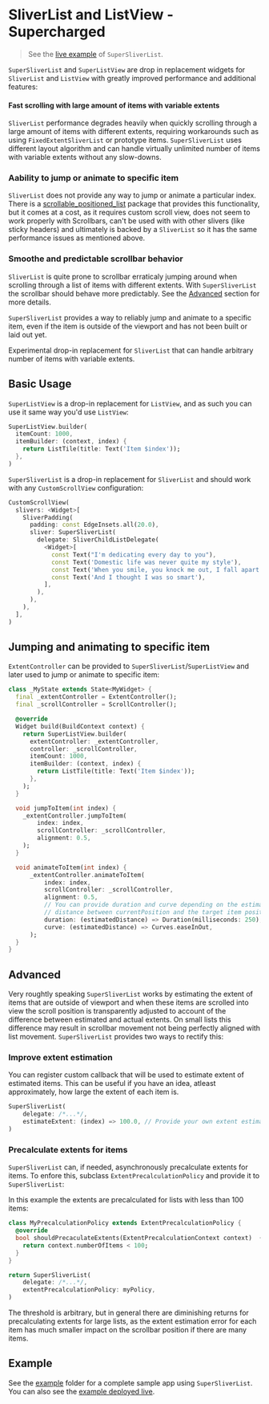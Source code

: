 # SliverList and ListView - Supercharged

> See the [live example](https://superlistapp.github.io/super_sliver_list/#/) of `SuperSliverList`.

`SuperSliverList` and `SuperListView` are drop in replacement widgets for `SliverList` and `ListView` with greatly improved performance and additional features:

#### Fast scrolling with large amount of items with variable extents

`SliverList` performance degrades heavily when quickly scrolling through a large amount of items with different extents, requiring workarounds such as using `FixedExtentSliverList` or prototype items. `SuperSliverList` uses different layout algorithm and can handle virtually unlimited number of items with variable extents without any slow-downs.

### Aability to jump or animate to specific item

`SliverList` does not provide any way to jump or animate a particular index. There is a [scrollable_positioned_list](https://pub.dev/packages/scrollable_positioned_list) package that provides this functionality, but it comes at a cost, as it requires custom scroll view, does not seem to work properly with Scrollbars, can't be used with with other slivers (like sticky headers) and ultimately is backed by a `SliverList` so it has the same performance issues as mentioned above.

### Smoothe and predictable scrollbar behavior

`SliverList` is quite prone to scrollbar erraticaly jumping around when scrolling through a list of items with different extents. With `SuperSliverList` the scrollbar should behave more predictably. See the [Advanced](##advanced) section for more details.

`SuperSliverList` provides a way to reliably jump and animate to a specific item, even if the item is outside of the viewport and has not been built or laid out yet.

Experimental drop-in replacement for `SliverList` that can handle arbitrary number of items with variable extents.

## Basic Usage

`SuperListView` is a drop-in replacement for `ListView`, and as such you can use it same way you'd use `ListView`:

```dart
SuperListView.builder(
  itemCount: 1000,
  itemBuilder: (context, index) {
    return ListTile(title: Text('Item $index'));
  },
)
```

`SuperSliverList` is a drop-in replacement for `SliverList` and should work with any `CustomScrollView` configuration:
 ```dart
 CustomScrollView(
   slivers: <Widget>[
     SliverPadding(
       padding: const EdgeInsets.all(20.0),
       sliver: SuperSliverList(
         delegate: SliverChildListDelegate(
           <Widget>[
             const Text("I'm dedicating every day to you"),
             const Text('Domestic life was never quite my style'),
             const Text('When you smile, you knock me out, I fall apart'),
             const Text('And I thought I was so smart'),
           ],
         ),
       ),
     ),
   ],
 )
 ```

## Jumping and animating to specific item

`ExtentController` can be provided to `SuperSliverList`/`SuperListView` and later used to jump or animate to specific item:

```dart
class _MyState extends State<MyWidget> {
  final _extentController = ExtentController();
  final _scrollController = ScrollController();

  @override
  Widget build(BuildContext context) {
    return SuperListView.builder(
      extentController: _extentController,
      controller: _scrollController,
      itemCount: 1000,
      itemBuilder: (context, index) {
        return ListTile(title: Text('Item $index'));
      },
    );
  }

  void jumpToItem(int index) {
    _extentController.jumpToItem(
        index: index,
        scrollController: _scrollController,
        alignment: 0.5,
    );
  }

  void animateToItem(int index) {
      _extentController.animateToItem(
          index: index,
          scrollController: _scrollController,
          alignment: 0.5,
          // You can provide duration and curve depending on the estimated
          // distance between currentPosition and the target item position.
          duration: (estimatedDistance) => Duration(milliseconds: 250),
          curve: (estimatedDistance) => Curves.easeInOut,
      );
  }
}

```

## Advanced

Very roughtly speaking `SuperSliverList` works by estimating the extent of items that are outside of viewport and when these items are scrolled into view the scroll position is transparently adjusted to account of the difference between estimated and actual extents. On small lists this difference may result in scrollbar movement not being perfectly aligned with list movement. `SuperSliverList` provides two ways to rectify this:

### Improve extent estimation

You can register custom callback that will be used to estimate extent of estimated items. This can be useful if you have an idea, atleast approximately, how large the extent of each item is.

```dart
SuperSliverList(
    delegate: /*...*/,
    estimateExtent: (index) => 100.0, // Provide your own extent estimation
)
```

### Precalculate extents for items

`SuperSliverList` can, if needed, asynchronously precalculate extents for items. To enfore this, subclass `ExtentPrecalculationPolicy` and provide it to `SuperSliverList`:

In this example the extents are precalculated for lists with less than 100 items:

```dart
class MyPrecalculationPolicy extends ExtentPrecalculationPolicy {
  @override
  bool shouldPrecaculateExtents(ExtentPrecalculationContext context)  {
    return context.numberOfItems < 100;
  }
}

return SuperSliverList(
    delegate: /*...*/,
    extentPrecalculationPolicy: myPolicy,
)
```

The threshold is arbitrary, but in general there are diminishing returns for precalculating extents for large lists, as the extent estimation error for each item has much smaller impact on the scrollbar position if there are many items.

## Example

See the [example](example) folder for a complete sample app using `SuperSliverList`. You can also see the [example deployed live](https://superlistapp.github.io/super_sliver_list/).
